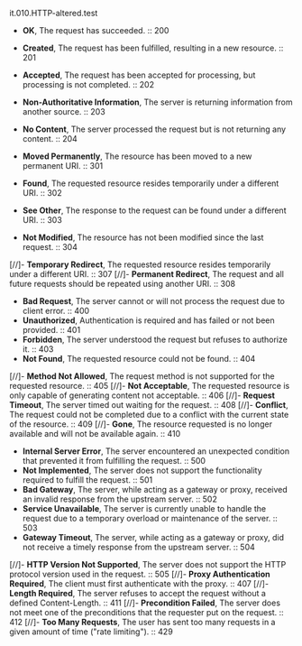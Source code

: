 it.010.HTTP-altered.test

- **OK**, The request has succeeded. :: 200
- **Created**, The request has been fulfilled, resulting in a new resource. :: 201
- **Accepted**, The request has been accepted for processing, but processing is not completed. :: 202
- **Non-Authoritative Information**, The server is returning information from another source. :: 203
- **No Content**, The server processed the request but is not returning any content. :: 204


- **Moved Permanently**, The resource has been moved to a new permanent URI. :: 301
- **Found**, The requested resource resides temporarily under a different URI. :: 302
- **See Other**, The response to the request can be found under a different URI. :: 303
- **Not Modified**, The resource has not been modified since the last request. :: 304



[//]- **Temporary Redirect**, The requested resource resides temporarily under a different URI. :: 307
[//]- **Permanent Redirect**, The request and all future requests should be repeated using another URI. :: 308


- **Bad Request**, The server cannot or will not process the request due to client error. :: 400
- **Unauthorized**, Authentication is required and has failed or not been provided. :: 401
- **Forbidden**, The server understood the request but refuses to authorize it. :: 403
- **Not Found**, The requested resource could not be found. :: 404

[//]- **Method Not Allowed**, The request method is not supported for the requested resource. :: 405
[//]- **Not Acceptable**, The requested resource is only capable of generating content not acceptable. :: 406
[//]- **Request Timeout**, The server timed out waiting for the request. :: 408
[//]- **Conflict**, The request could not be completed due to a conflict with the current state of the resource. :: 409
[//]- **Gone**, The resource requested is no longer available and will not be available again. :: 410

- **Internal Server Error**, The server encountered an unexpected condition that prevented it from fulfilling the request. :: 500
- **Not Implemented**, The server does not support the functionality required to fulfill the request. :: 501
- **Bad Gateway**, The server, while acting as a gateway or proxy, received an invalid response from the upstream server. :: 502
- **Service Unavailable**, The server is currently unable to handle the request due to a temporary overload or maintenance of the server. :: 503
- **Gateway Timeout**, The server, while acting as a gateway or proxy, did not receive a timely response from the upstream server. :: 504

[//]- **HTTP Version Not Supported**, The server does not support the HTTP protocol version used in the request. :: 505
[//]- **Proxy Authentication Required**, The client must first authenticate with the proxy. :: 407
[//]- **Length Required**, The server refuses to accept the request without a defined Content-Length. :: 411
[//]- **Precondition Failed**, The server does not meet one of the preconditions that the requester put on the request. :: 412
[//]- **Too Many Requests**, The user has sent too many requests in a given amount of time ("rate limiting"). :: 429
